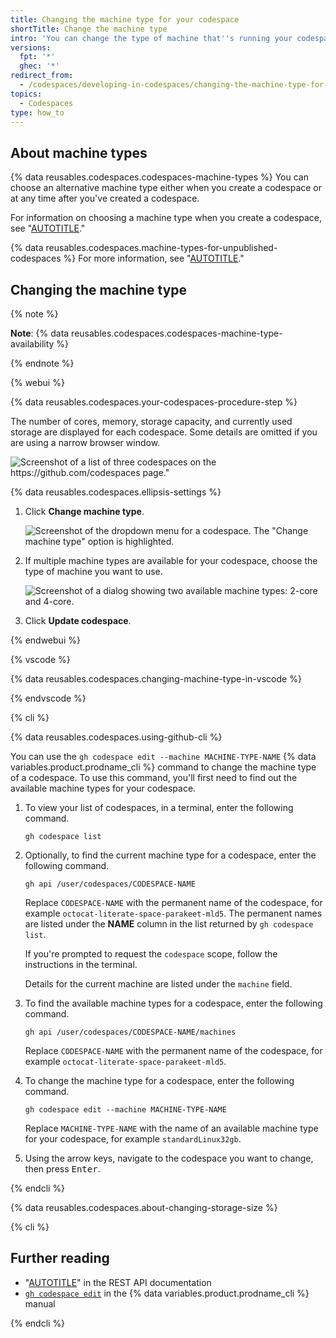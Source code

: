 ```yaml
---
title: Changing the machine type for your codespace
shortTitle: Change the machine type
intro: 'You can change the type of machine that''s running your codespace, so that you''re using resources appropriate for the work you''re doing.'
versions:
  fpt: '*'
  ghec: '*'
redirect_from:
  - /codespaces/developing-in-codespaces/changing-the-machine-type-for-your-codespace
topics:
  - Codespaces
type: how_to
---
```


## About machine types

{% data reusables.codespaces.codespaces-machine-types %} You can choose an alternative machine type either when you create a codespace or at any time after you've created a codespace.

For information on choosing a machine type when you create a codespace, see "[AUTOTITLE](/codespaces/developing-in-a-codespace/creating-a-codespace-for-a-repository#creating-a-codespace-for-a-repository)."

{% data reusables.codespaces.machine-types-for-unpublished-codespaces %} For more information, see "[AUTOTITLE](/codespaces/developing-in-a-codespace/creating-a-codespace-from-a-template)."

## Changing the machine type

{% note %}

**Note**: {% data reusables.codespaces.codespaces-machine-type-availability %}

{% endnote %}

{% webui %}

{% data reusables.codespaces.your-codespaces-procedure-step %}

   The number of cores, memory, storage capacity, and currently used storage are displayed for each codespace. Some details are omitted if you are using a narrow browser window.

   ![Screenshot of a list of three codespaces on the https://github.com/codespaces page."](/assets/images/help/codespaces/your-codespaces-list.png)

{% data reusables.codespaces.ellipsis-settings %}
1. Click **Change machine type**.

   ![Screenshot of the dropdown menu for a codespace. The "Change machine type" option is highlighted.](/assets/images/help/codespaces/change-machine-type-menu-option.png)

1. If multiple machine types are available for your codespace, choose the type of machine you want to use.

   ![Screenshot of a dialog showing two available machine types: 2-core and 4-core.](/assets/images/help/codespaces/change-machine-type-choice.png)

1. Click **Update codespace**.

{% endwebui %}

{% vscode %}

{% data reusables.codespaces.changing-machine-type-in-vscode %}

{% endvscode %}

{% cli %}

{% data reusables.codespaces.using-github-cli %}

You can use the `gh codespace edit --machine MACHINE-TYPE-NAME` {% data variables.product.prodname_cli %} command to change the machine type of a codespace. To use this command, you'll first need to find out the available machine types for your codespace.

1. To view your list of codespaces, in a terminal, enter the following command.

   ```shell
   gh codespace list
   ```

1. Optionally, to find the current machine type for a codespace, enter the following command.

   ```shell
   gh api /user/codespaces/CODESPACE-NAME
   ```

   Replace `CODESPACE-NAME` with the permanent name of the codespace, for example `octocat-literate-space-parakeet-mld5`. The permanent names are listed under the **NAME** column in the list returned by `gh codespace list`.

   If you're prompted to request the `codespace` scope, follow the instructions in the terminal.

   Details for the current machine are listed under the `machine` field.
1. To find the available machine types for a codespace, enter the following command.

   ```shell
   gh api /user/codespaces/CODESPACE-NAME/machines
   ```

   Replace `CODESPACE-NAME` with the permanent name of the codespace, for example `octocat-literate-space-parakeet-mld5`.
1. To change the machine type for a codespace, enter the following command.

   ```shell
   gh codespace edit --machine MACHINE-TYPE-NAME
   ```

   Replace `MACHINE-TYPE-NAME` with the name of an available machine type for your codespace, for example `standardLinux32gb`.
1. Using the arrow keys, navigate to the codespace you want to change, then press <kbd>Enter</kbd>.

{% endcli %}

{% data reusables.codespaces.about-changing-storage-size %}

{% cli %}

## Further reading

- "[AUTOTITLE](/rest/codespaces/machines)" in the REST API documentation
- [`gh codespace edit`](https://cli.github.com/manual/gh_codespace_edit) in the {% data variables.product.prodname_cli %} manual

{% endcli %}
